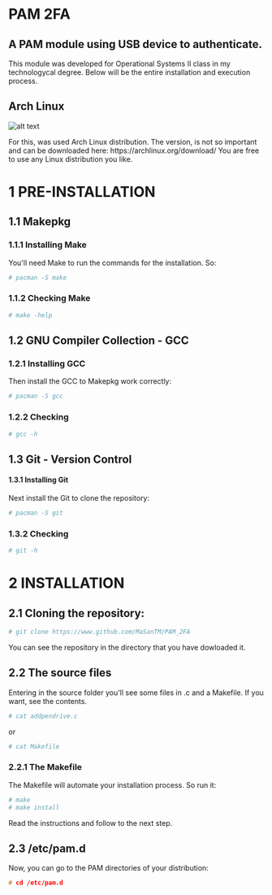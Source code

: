 <h1>PAM 2FA</h1> 
<h2>A PAM module using USB device to authenticate.</h2>
<p>This module was developed for Operational Systems II class in my technologycal degree. Below will be the entire installation and execution process.</p>
<h2>Arch Linux</h2>
<img src="https://archlinux.org/static/logos/archlinux-logo-dark-90dpi.ebdee92a15b3.png" alt="alt text"
 width="" height="">
 <p>For this, was used Arch Linux distribution. The version, is not so important and can be downloaded here: https://archlinux.org/download/ You are free to use any Linux distribution you like.</p>

<h1>1 PRE-INSTALLATION</h1>
<h2>1.1 Makepkg</h2>
<h3>1.1.1 Installing Make</h3>

You'll need Make to run the commands for the installation. So:
```bash
# pacman -S make
```
<h3>1.1.2 Checking Make</h3>

```bash
# make -help
```
<h2>1.2 GNU Compiler Collection - GCC</h2>
<h3>1.2.1 Installing GCC</h3>
Then install the GCC to Makepkg work correctly:

```bash
# pacman -S gcc
```
<h3>1.2.2 Checking</h3>

```bash
# gcc -h
```

<h2>1.3 Git - Version Control</h2>
<h4>1.3.1 Installing Git</h4>
Next install the Git to clone the repository:

```bash
# pacman -S git
```

<h3>1.3.2 Checking</h3>

```bash
# git -h
```

<h1>2 INSTALLATION</h1>
<h2>2.1 Cloning the repository:</h2>

```bash
# git clone https://www.github.com/MaSanTM/PAM_2FA
```

You can see the repository in the directory that you have dowloaded it.
<h2>2.2 The source files</h2>
Entering in the source folder you'll see some files in .c and a Makefile. If you want, see the contents.

```bash
# cat addpendrive.c
```

or

```bash
# cat Makefile
```

<h3>2.2.1 The Makefile</h3>
The Makefile will automate your installation process. So run it:

```bash
# make 
# make install 
```

Read the instructions and follow to the next step.

<h2>2.3 /etc/pam.d </h2>
Now, you can go to the PAM directories of your distribution:

```c
# cd /etc/pam.d
```